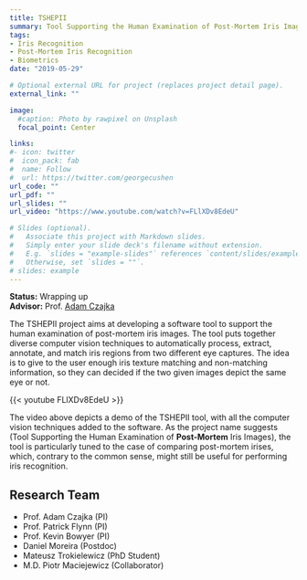 ```yaml
---
title: TSHEPII
summary: Tool Supporting the Human Examination of Post-Mortem Iris Images.
tags:
- Iris Recognition
- Post-Mortem Iris Recognition
- Biometrics
date: "2019-05-29"

# Optional external URL for project (replaces project detail page).
external_link: ""

image:
  #caption: Photo by rawpixel on Unsplash
  focal_point: Center

links:
#- icon: twitter
#  icon_pack: fab
#  name: Follow
#  url: https://twitter.com/georgecushen
url_code: ""
url_pdf: ""
url_slides: ""
url_video: "https://www.youtube.com/watch?v=FLlXDv8EdeU"

# Slides (optional).
#   Associate this project with Markdown slides.
#   Simply enter your slide deck's filename without extension.
#   E.g. `slides = "example-slides"` references `content/slides/example-slides.md`.
#   Otherwise, set `slides = ""`.
# slides: example
---
```

**Status:** Wrapping up   
**Advisor:** Prof. [Adam Czajka](https://engineering.nd.edu/profiles/aczajka)

The TSHEPII project aims at developing a software tool to support the human examination of post-mortem iris images.
The tool puts together diverse computer vision techniques to automatically process, extract, annotate, and match iris regions from two different eye captures.
The idea is to give to the user enough iris texture matching and non-matching information, so they can decided if the two given images depict the same eye or not.

{{< youtube FLlXDv8EdeU >}}

The video above depicts a demo of the TSHEPII tool, with all the computer vision techniques added to the software.
As the project name suggests (Tool Supporting the Human Examination of **Post-Mortem** Iris Images), the tool is particularly tuned to the case of comparing post-mortem irises, which, contrary to the common sense, might still be useful for performing iris recognition.

## Research Team
- Prof. Adam Czajka (PI)
- Prof. Patrick Flynn (PI)
- Prof. Kevin Bowyer (PI)
- Daniel Moreira (Postdoc)
- Mateusz Trokielewicz (PhD Student)
- M.D. Piotr Maciejewicz (Collaborator)
